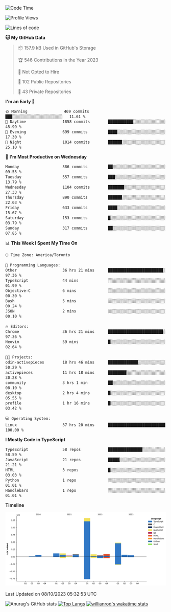<!--START_SECTION:waka-->
![Code Time](http://img.shields.io/badge/Code%20Time-708%20hrs%2040%20mins-blue)

![Profile Views](http://img.shields.io/badge/Profile%20Views-0-blue)

![Lines of code](https://img.shields.io/badge/From%20Hello%20World%20I%27ve%20Written-2.5%20million%20lines%20of%20code-blue)

**🐱 My GitHub Data** 

> 📦 157.9 kB Used in GitHub's Storage 
 > 
> 🏆 546 Contributions in the Year 2023
 > 
> 🚫 Not Opted to Hire
 > 
> 📜 102 Public Repositories 
 > 
> 🔑 43 Private Repositories 
 > 
**I'm an Early 🐤** 

```text
🌞 Morning                469 commits         ███░░░░░░░░░░░░░░░░░░░░░░   11.61 % 
🌆 Daytime                1858 commits        ███████████░░░░░░░░░░░░░░   45.99 % 
🌃 Evening                699 commits         ████░░░░░░░░░░░░░░░░░░░░░   17.30 % 
🌙 Night                  1014 commits        ██████░░░░░░░░░░░░░░░░░░░   25.10 % 
```
📅 **I'm Most Productive on Wednesday** 

```text
Monday                   386 commits         ██░░░░░░░░░░░░░░░░░░░░░░░   09.55 % 
Tuesday                  557 commits         ███░░░░░░░░░░░░░░░░░░░░░░   13.79 % 
Wednesday                1104 commits        ███████░░░░░░░░░░░░░░░░░░   27.33 % 
Thursday                 890 commits         ██████░░░░░░░░░░░░░░░░░░░   22.03 % 
Friday                   633 commits         ████░░░░░░░░░░░░░░░░░░░░░   15.67 % 
Saturday                 153 commits         █░░░░░░░░░░░░░░░░░░░░░░░░   03.79 % 
Sunday                   317 commits         ██░░░░░░░░░░░░░░░░░░░░░░░   07.85 % 
```


📊 **This Week I Spent My Time On** 

```text
🕑︎ Time Zone: America/Toronto

💬 Programming Languages: 
Other                    36 hrs 21 mins      ████████████████████████░   97.36 % 
TypeScript               44 mins             ░░░░░░░░░░░░░░░░░░░░░░░░░   01.99 % 
Objective-C              6 mins              ░░░░░░░░░░░░░░░░░░░░░░░░░   00.30 % 
Bash                     5 mins              ░░░░░░░░░░░░░░░░░░░░░░░░░   00.24 % 
JSON                     2 mins              ░░░░░░░░░░░░░░░░░░░░░░░░░   00.10 % 

🔥 Editors: 
Chrome                   36 hrs 21 mins      ████████████████████████░   97.36 % 
Neovim                   59 mins             █░░░░░░░░░░░░░░░░░░░░░░░░   02.64 % 

🐱‍💻 Projects: 
odin-activepieces        18 hrs 46 mins      █████████████░░░░░░░░░░░░   50.29 % 
activepieces             11 hrs 18 mins      ████████░░░░░░░░░░░░░░░░░   30.28 % 
community                3 hrs 1 min         ██░░░░░░░░░░░░░░░░░░░░░░░   08.10 % 
desktop                  2 hrs 4 mins        █░░░░░░░░░░░░░░░░░░░░░░░░   05.55 % 
profile                  1 hr 16 mins        █░░░░░░░░░░░░░░░░░░░░░░░░   03.42 % 

💻 Operating System: 
Linux                    37 hrs 20 mins      █████████████████████████   100.00 % 
```

**I Mostly Code in TypeScript** 

```text
TypeScript               58 repos            ███████████████░░░░░░░░░░   58.59 % 
JavaScript               21 repos            █████░░░░░░░░░░░░░░░░░░░░   21.21 % 
HTML                     3 repos             █░░░░░░░░░░░░░░░░░░░░░░░░   03.03 % 
Python                   1 repo              ░░░░░░░░░░░░░░░░░░░░░░░░░   01.01 % 
Handlebars               1 repo              ░░░░░░░░░░░░░░░░░░░░░░░░░   01.01 % 
```



**Timeline**

![Lines of Code chart](https://raw.githubusercontent.com/wise-introvert/wise-introvert/master/assets/bar_graph.png)


 Last Updated on 08/10/2023 05:32:53 UTC
<!--END_SECTION:waka-->

![Anurag's GitHub stats](https://github-readme-stats.vercel.app/api?username=wise-introvert&count_private=true&show_icons=true)
[![Top Langs](https://github-readme-stats.vercel.app/api/top-langs/?username=wise-introvert&langs_count=10)](https://github.com/anuraghazra/github-readme-stats)
[![willianrod's wakatime stats](https://github-readme-stats.vercel.app/api/wakatime?username=wiseintrovert)](https://github.com/anuraghazra/github-readme-stats)
